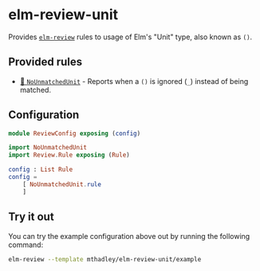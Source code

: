 # elm-review-unit

Provides [`elm-review`](https://package.elm-lang.org/packages/jfmengels/elm-review/latest/) rules to usage of Elm's "Unit" type, also known as `()`.


## Provided rules

- [🔧 `NoUnmatchedUnit`](https://package.elm-lang.org/packages/mthadley/elm-review-unit/2.0.2/NoUnmatchedUnit "Provides automatic fixes") - Reports when a `()` is ignored (`_`) instead of being matched.


## Configuration

```elm
module ReviewConfig exposing (config)

import NoUnmatchedUnit
import Review.Rule exposing (Rule)

config : List Rule
config =
    [ NoUnmatchedUnit.rule
    ]
```


## Try it out

You can try the example configuration above out by running the following command:

```bash
elm-review --template mthadley/elm-review-unit/example
```
